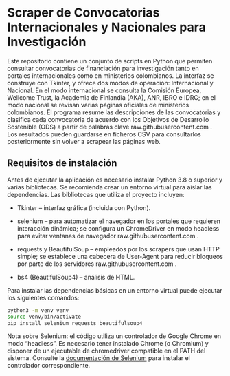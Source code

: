 # Scraper de Convocatorias Internacionales y Nacionales para Investigación

Este repositorio contiene un conjunto de scripts en Python que permiten
consultar convocatorias de financiación para investigación tanto en portales
internacionales como en ministerios colombianos. La interfaz se construye
con Tkinter, y ofrece dos modos de operación: Internacional y
Nacional. En el modo internacional se consulta la Comisión Europea,
Wellcome Trust, la Academia de Finlandia (AKA), ANR, IBRO e IDRC; en el modo
nacional se revisan varias páginas oficiales de ministerios colombianos. El
programa resume las descripciones de las convocatorias y clasifica cada
convocatoria de acuerdo con los Objetivos de Desarrollo Sostenible (ODS) a
partir de palabras clave
raw.githubusercontent.com
. Los resultados pueden
guardarse en ficheros CSV para consultarlos posteriormente sin volver a
scrapear las páginas web.

## Requisitos de instalación

Antes de ejecutar la aplicación es necesario instalar Python 3.8 o superior y
varias bibliotecas. Se recomienda crear un entorno virtual para aislar las
dependencias. Las bibliotecas que utiliza el proyecto incluyen:

- Tkinter – interfaz gráfica (incluida con Python).

- selenium – para automatizar el navegador en los portales que requieren
interacción dinámica; se configura un ChromeDriver en modo headless para
evitar ventanas de navegador
raw.githubusercontent.com
.

- requests y BeautifulSoup – empleados por los scrapers que usan
HTTP simple; se establece una cabecera de User‑Agent para reducir
bloqueos por parte de los servidores
raw.githubusercontent.com
.

- bs4 (BeautifulSoup4) – análisis de HTML.

Para instalar las dependencias básicas en un entorno virtual puede ejecutar
los siguientes comandos:

```bash
python3 -m venv venv
source venv/bin/activate
pip install selenium requests beautifulsoup4 
```
Nota sobre Selenium: el código utiliza un controlador de Google
Chrome en modo “headless”. Es necesario tener instalado Chrome
(o Chromium) y disponer de un ejecutable de chromedriver compatible en
el PATH del sistema. Consulte la [documentación de Selenium](https://selenium-python.readthedocs.io) para
instalar el controlador correspondiente.


